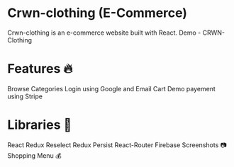 # Crwn-clothing (E-Commerce)

Crwn-clothing is an e-commerce website built with React. Demo - CRWN-Clothing

# Features 🔥
 Browse Categories
 Login using Google and Email
 Cart
 Demo payement using Stripe
# Libraries 📕
React
Redux
Reselect
Redux Persist
React-Router
Firebase
Screenshots 📷
Shopping Menu 💰
